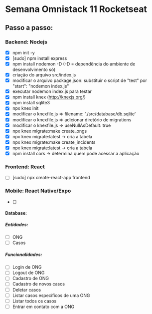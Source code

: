 # Semana Omnistack 11 Rocketseat

## Passo a passo: 

### Backend: Nodejs

- [x] npm init -y
- [x] [sudo] npm install express
- [x] npm install nodemon -D (-D = dependência do ambiente de desenvolvimento só)
- [x] criação do arquivo src/index.js
- [x] modificar o arquivo package.json: substituir o script de "test" por "start": "nodemon index.js"
- [x] executar nodemon index.js para testar
- [x] npm install knex (http://knexjs.org/)
- [x] npm install sqlite3
- [x] npx knex init
- [x] modificar o knexfile.js => filename: './src/database/db.sqlite'
- [x] modificar o knexfile.js => adicionar diretório de migrations
- [x] modificar o knexfile.js => useNullAsDefault: true
- [x] npx knex migrate:make create_ongs
- [x] npx knex migrate:latest -> cria a tabela
- [x] npx knex migrate:make create_incidents
- [x] npx knex migrate:latest -> cria a tabela
- [x] npm install cors -> determina quem pode acessar a aplicação

### Frontend: React

- [ ] [sudo] npx create-react-app frontend

### Mobile: React Native/Expo

- [ ] 



#### Database: 

##### Entidades: 
- [ ] ONG
- [ ] Casos

##### Funcionalidades: 
- [ ] Login de ONG
- [ ] Logout de ONG
- [ ] Cadastro de ONG
- [ ] Cadastro de novos casos
- [ ] Deletar casos
- [ ] Listar casos específicos de uma ONG
- [ ] Listar todos os casos 
- [ ] Entrar em contato com a ONG